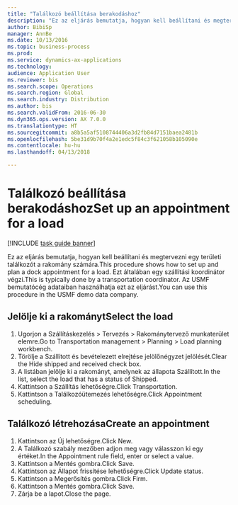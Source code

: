 ```yaml
--- 
title: "Találkozó beállítása berakodáshoz"
description: "Ez az eljárás bemutatja, hogyan kell beállítani és megtervezni egy területi találkozót a rakomány számára."
author: BibiSp
manager: AnnBe
ms.date: 10/13/2016
ms.topic: business-process
ms.prod: 
ms.service: dynamics-ax-applications
ms.technology: 
audience: Application User
ms.reviewer: bis
ms.search.scope: Operations
ms.search.region: Global
ms.search.industry: Distribution
ms.author: bis
ms.search.validFrom: 2016-06-30
ms.dyn365.ops.version: AX 7.0.0
ms.translationtype: HT
ms.sourcegitcommit: a8b5a5af5108744406a3d2fb84d7151baea2481b
ms.openlocfilehash: 5be31d9b70f4a2e1edc5f84c3f621058b105090e
ms.contentlocale: hu-hu
ms.lasthandoff: 04/13/2018

---
```

# <a name="set-up-an-appointment-for-a-load"></a><span data-ttu-id="da73a-103">Találkozó beállítása berakodáshoz</span><span class="sxs-lookup"><span data-stu-id="da73a-103">Set up an appointment for a load</span></span>

[!INCLUDE [task guide banner](../../includes/task-guide-banner.md)]

<span data-ttu-id="da73a-104">Ez az eljárás bemutatja, hogyan kell beállítani és megtervezni egy területi találkozót a rakomány számára.</span><span class="sxs-lookup"><span data-stu-id="da73a-104">This procedure shows how to set up and plan a dock appointment for a load.</span></span> <span data-ttu-id="da73a-105">Ezt általában egy szállítási koordinátor végzi.</span><span class="sxs-lookup"><span data-stu-id="da73a-105">This is typically done by a transportation coordinator.</span></span> <span data-ttu-id="da73a-106">Az USMF bemutatócég adataiban használhatja ezt az eljárást.</span><span class="sxs-lookup"><span data-stu-id="da73a-106">You can use this procedure in the USMF demo data company.</span></span>


## <a name="select-the-load"></a><span data-ttu-id="da73a-107">Jelölje ki a rakományt</span><span class="sxs-lookup"><span data-stu-id="da73a-107">Select the load</span></span>
1. <span data-ttu-id="da73a-108">Ugorjon a Szállításkezelés > Tervezés > Rakománytervező munkaterület elemre.</span><span class="sxs-lookup"><span data-stu-id="da73a-108">Go to Transportation management > Planning > Load planning workbench.</span></span>
2. <span data-ttu-id="da73a-109">Törölje a Szállított és bevételezett elrejtése jelölőnégyzet jelölését.</span><span class="sxs-lookup"><span data-stu-id="da73a-109">Clear the Hide shipped and received check box.</span></span>
3. <span data-ttu-id="da73a-110">A listában jelölje ki a rakományt, amelynek az állapota Szállított.</span><span class="sxs-lookup"><span data-stu-id="da73a-110">In the list, select the load that has a status of Shipped.</span></span>
4. <span data-ttu-id="da73a-111">Kattintson a Szállítás lehetőségre.</span><span class="sxs-lookup"><span data-stu-id="da73a-111">Click Transportation.</span></span>
5. <span data-ttu-id="da73a-112">Kattintson a Találkozóütemezés lehetőségre.</span><span class="sxs-lookup"><span data-stu-id="da73a-112">Click Appointment scheduling.</span></span>

## <a name="create-an-appointment"></a><span data-ttu-id="da73a-113">Találkozó létrehozása</span><span class="sxs-lookup"><span data-stu-id="da73a-113">Create an appointment</span></span>
1. <span data-ttu-id="da73a-114">Kattintson az Új lehetőségre.</span><span class="sxs-lookup"><span data-stu-id="da73a-114">Click New.</span></span>
2. <span data-ttu-id="da73a-115">A Találkozó szabály mezőben adjon meg vagy válasszon ki egy értéket.</span><span class="sxs-lookup"><span data-stu-id="da73a-115">In the Appointment rule field, enter or select a value.</span></span>
3. <span data-ttu-id="da73a-116">Kattintson a Mentés gombra.</span><span class="sxs-lookup"><span data-stu-id="da73a-116">Click Save.</span></span>
4. <span data-ttu-id="da73a-117">Kattintson az Állapot frissítése lehetőségre.</span><span class="sxs-lookup"><span data-stu-id="da73a-117">Click Update status.</span></span>
5. <span data-ttu-id="da73a-118">Kattintson a Megerősítés gombra.</span><span class="sxs-lookup"><span data-stu-id="da73a-118">Click Firm.</span></span>
6. <span data-ttu-id="da73a-119">Kattintson a Mentés gombra.</span><span class="sxs-lookup"><span data-stu-id="da73a-119">Click Save.</span></span>
7. <span data-ttu-id="da73a-120">Zárja be a lapot.</span><span class="sxs-lookup"><span data-stu-id="da73a-120">Close the page.</span></span>


